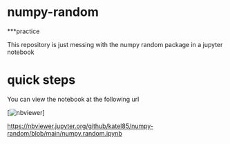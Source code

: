 # numpy-random
***practice

This repository is just messing with the numpy random package in a jupyter notebook

# quick steps

You can view the notebook at the following url

[![nbviewer](https://raw.githubusercontent.com/jupyter/design/master/logos/Badges/nbviewer_badge.svg)]

https://nbviewer.jupyter.org/github/katel85/numpy-random/blob/main/numpy.random.ipynb


